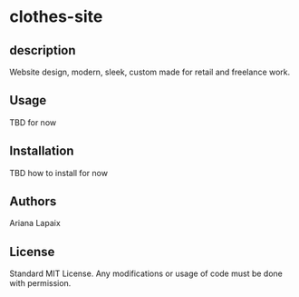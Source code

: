 # clothes-site

## description
Website design, modern, sleek, custom made for retail and freelance work.

## Usage
TBD for now

## Installation
TBD how to install for now

## Authors
Ariana Lapaix

## License
Standard MIT License. Any modifications or usage of code must be done with permission.
